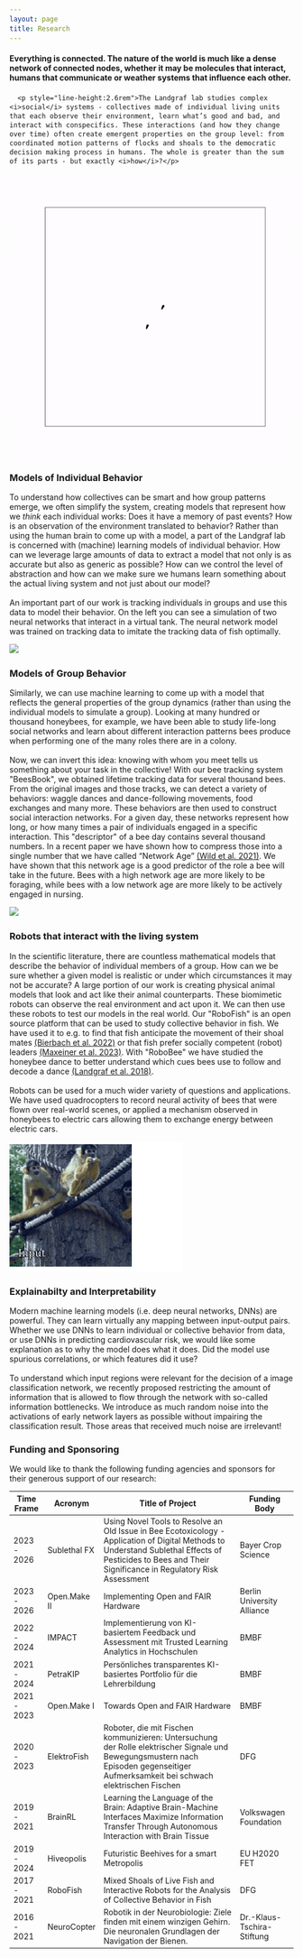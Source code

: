 ```yaml
---
layout: page
title: Research
---
```

  <div>
      <h4>Everything is connected. The nature of the world is much like a dense network of connected nodes, whether it may be molecules that interact, humans that communicate or weather systems that influence each other.</h4>

      <p style="line-height:2.6rem">The Landgraf lab studies complex <i>social</i> systems - collectives made of individual living units that each observe their environment, learn what’s good and bad, and interact with conspecifics. These interactions (and how they change over time) often create emergent properties on the group level: from coordinated motion patterns of flocks and shoals to the democratic decision making process in humans. The whole is greater than the sum of its parts - but exactly <i>how</i>?</p>
</div>

<div class="scrolly">
  <div class="scroll__image">
    <div class="diagram">
      <img src="assets/images/guppies.gif">
    </div>
  </div>
  <div class="scroll__text"> 
    <h3>Models of Individual Behavior</h3>
    <p>To understand how collectives can be smart and how group patterns emerge, we often simplify the system, creating models that represent how we <i>think</i> each individual works: Does it have a memory of past events? How is an observation of the environment translated to behavior? Rather than using the human brain to come up with a model, a part of the Landgraf lab is concerned with (machine) learning models of individual behavior. How can we leverage large amounts of data to extract a model that not only is as accurate but also as generic as possible? How can we control the level of abstraction and how can we make sure we humans learn something about the actual living system and not just about our model?
    <br><br>
    An important part of our work is tracking individuals in groups and use this data to model their behavior. On the left you can see a simulation of two neural networks that interact in a virtual tank. The neural network model was trained on tracking data to imitate the tracking data of fish optimally.</p>
  </div>
</div>

<div class="scrolly">
  <div class="scroll__image">
    <div class="diagram">
      <img src="assets/videos/BeesBook_ZoomOut.gif">
    </div>
  </div>
  <div class="scroll__text">
    <h3>Models of Group Behavior</h3>
    <p>Similarly, we can use machine learning to come up with a model that reflects the general properties of the group dynamics (rather than using the individual models to simulate a group). Looking at many hundred or thousand honeybees, for example, we have been able to study life-long social networks and learn about different interaction patterns bees produce when performing one of the many roles there are in a colony.
  <br><br>
    Now, we can invert this idea: knowing with whom you meet tells us something about your task in the collective!
    With our bee tracking system "BeesBook", we obtained lifetime tracking data for several thousand bees. From the original images and those tracks, we can detect a variety of behaviors: waggle dances and dance-following movements, food exchanges and many more. These behaviors are then used to construct social interaction networks. For a given day, these networks represent how long, or how many times a pair of individuals engaged in a specific interaction. This "descriptor" of a bee day contains several thousand numbers. In a recent paper we have shown how to compress those into a single number that we have called “Network Age”  <a href="https://www.nature.com/articles/s41467-021-21212-5">(Wild et al. 2021)</a>. We have shown that this network age is a good predictor of the role a bee will take in the future. Bees with a high network age are more likely to be foraging, while bees with a low network age are more likely to be actively engaged in nursing.</p>
  </div>
</div>

<div class="scrolly">
  <div class="scroll__image">
    <div class="diagram">
      <img src="assets/videos/Landgraf_Lab_BioRobotics.gif">
    </div>
  </div>
  <div class="scroll__text">
    <h3>Robots that interact with the living system</h3>
    <p>In the scientific literature, there are countless mathematical models that describe the behavior of individual members of a group. How can we be sure whether a given model is realistic or under which circumstances it may not be accurate? A large portion of our work is creating physical animal models that look and act like their animal counterparts. These biomimetic robots can observe the real environment and act upon it. We can then use these robots to test our models in the real world. Our "RoboFish" is an open source platform that can be used to study collective behavior in fish. We have used it to e.g. to find that fish anticipate the movement of their shoal mates <a href="https://iopscience.iop.org/article/10.1088/1748-3190/ac8e3e/meta">(Bierbach et al. 2022)</a> or that fish prefer socially competent (robot) leaders <a href="https://iopscience.iop.org/article/10.1088/1748-3190/acca59/meta">(Maxeiner et al. 2023)</a>. With "RoboBee" we have studied the honeybee dance to better understand which cues bees use to follow and decode a dance <a href="">(Landgraf et al. 2018)</a>. 
    <br><br>
    Robots can be used for a much wider variety of questions and applications. We have used quadrocopters to record neural activity of bees that were flown over real-world scenes, or applied a mechanism observed in honeybees to electric cars allowing them to exchange energy between electric cars. </p>
  </div>
</div>

<div class="scrolly">
  <div class="scroll__image">
    <div class="diagram">
      <img src="assets/images/monkeys.gif">
    </div>
  </div>
  <div class="scroll__text">
    <h3>Explainabilty and Interpretability</h3>
    <p>Modern machine learning models (i.e. deep neural networks, DNNs) are powerful. They can learn virtually any mapping between input-output pairs. Whether we use DNNs to learn individual or collective behavior from data, or use DNNs in predicting cardiovascular risk, we would like some explanation as to why the model does what it does. Did the model use spurious correlations, or which features did it use?
    <br><br>
    To understand which input regions were relevant for the decision of a image classification network, we recently proposed restricting the amount of information that is allowed to flow through the network with so-called information bottlenecks. We introduce as much random noise into the activations of early network layers as possible without impairing the classification result. Those areas that received much noise are irrelevant!</p>
  </div>
</div>


### Funding and Sponsoring
We would like to thank the following funding agencies and sponsors for their generous support of our research:
<div class="table-responsive">
    <table>
        <thead>
            <th>Time Frame</th>
            <th>Acronym</th>
            <th>Title of Project</th>
            <th>Funding Body</th>
        </thead>
        <tbody>
            <tr>
                <td>2023 - 2026</td>
                <td>Sublethal FX</td>
                <td>Using Novel Tools to Resolve an Old Issue in Bee Ecotoxicology - Application of Digital Methods to Understand Sublethal Effects of Pesticides to Bees and Their Significance in Regulatory Risk Assessment</td>
                <td>Bayer Crop Science</td>
            </tr>
            <tr>
                <td>2023 - 2026</td>
                <td>Open.Make II</td>
                <td>Implementing Open and FAIR Hardware</td>
                <td>Berlin University Alliance</td>
            </tr>
            <tr>
                <td>2022 - 2024</td>
                <td>IMPACT</td>
                <td>Implementierung von KI-basiertem Feedback und Assessment mit Trusted Learning Analytics in Hochschulen</td>
                <td>BMBF</td>
            </tr>
            <tr>
                <td>2021 - 2024</td>
                <td>PetraKIP</td>
                <td>Persönliches transparentes KI-basiertes Portfolio für die Lehrerbildung</td>
                <td>BMBF</td>
            </tr>
            <tr>
                <td>2021 - 2023</td>
                <td>Open.Make I</td>
                <td>Towards Open and FAIR Hardware</td>
                <td>BMBF</td>
            </tr>
            <tr>
                <td>2020 - 2023</td>
                <td>ElektroFish</td>
                <td>Roboter, die mit Fischen kommunizieren: Untersuchung der Rolle elektrischer Signale und Bewegungsmustern nach Episoden gegenseitiger Aufmerksamkeit bei schwach elektrischen Fischen</td>
                <td>DFG</td>
            </tr>
            <tr>
                <td>2019 - 2021</td>
                <td>BrainRL</td>
                <td>Learning the Language of the Brain: Adaptive Brain-Machine Interfaces Maximize Information Transfer Through Autonomous Interaction with Brain Tissue</td>
                <td>Volkswagen Foundation</td>
            </tr>
            <tr>
                <td>2019 - 2024</td>
                <td>Hiveopolis</td>
                <td>Futuristic Beehives for a smart Metropolis</td>
                <td>EU H2020 FET</td>
            </tr>
            <tr>
                <td>2017 - 2021</td>
                <td>RoboFish</td>
                <td>Mixed Shoals of Live Fish and Interactive Robots for the Analysis of Collective Behavior in Fish</td>
                <td>DFG</td>
            </tr>
            <tr>
                <td>2016 - 2021</td>
                <td>NeuroCopter</td>
                <td>Robotik in der Neurobiologie: Ziele finden mit einem winzigen Gehirn. Die neuronalen Grundlagen der Navigation der Bienen.</td>
                <td>Dr.-Klaus-Tschira-Stiftung</td>
            </tr>
        </tbody>
    </table>
</div>
